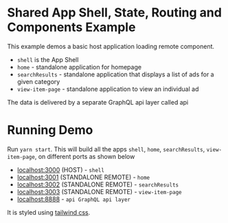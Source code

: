 # Shared App Shell, State, Routing and Components Example

This example demos a basic host application loading remote component.

- `shell` is the App Shell
- `home` - standalone application for homepage
- `searchResults` - standalone application that displays a list of ads for a given category
- `view-item-page` - standalone application to view an individual ad

The data is delivered by a separate GraphQL api layer called api 

# Running Demo

Run `yarn start`. This will build all the apps `shell`, `home`, `searchResults`, `view-item-page`, on different ports as shown below

- [localhost:3000](http://localhost:3000/) (HOST) - `shell`
- [localhost:3001](http://localhost:3001/) (STANDALONE REMOTE) - `home`
- [localhost:3002](http://localhost:3002/) (STANDALONE REMOTE) - `searchResults`
- [localhost:3003](http://localhost:3003/) (STANDALONE REMOTE) - `view-item-page`
- [localhost:8888](http://localhost:8888/)  - `api GraphQL api layer`

It is styled using [tailwind css](https://tailwindcss.com/).

